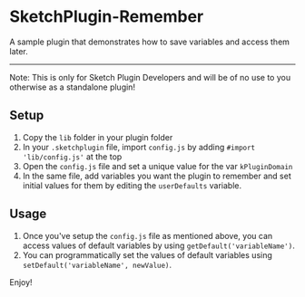 # SketchPlugin-Remember
A sample plugin that demonstrates how to save variables and access them later.

---

Note: This is only for Sketch Plugin Developers and will be of no use to you otherwise as a standalone plugin!

## Setup  
1. Copy the `lib` folder in your plugin folder  
2. In your `.sketchplugin` file, import `config.js` by adding `#import 'lib/config.js'` at the top  
3. Open the `config.js` file and set a unique value for the var `kPluginDomain`  
4. In the same file, add variables you want the plugin to remember and set initial values for them by editing the `userDefaults` variable.

## Usage
1. Once you've setup the `config.js` file as mentioned above, you can access values of default variables by using `getDefault('variableName')`.  
2. You can programmatically set the values of default variables using `setDefault('variableName', newValue)`.  

Enjoy!
